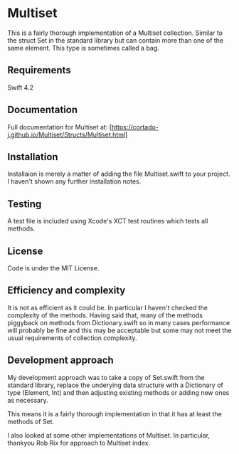 # Multiset

This is a fairly thorough implementation of a Multiset collection.
Similar to the struct Set in the standard library but can contain more than one of the same element.
This type is sometimes called a bag.

## Requirements
Swift 4.2

## Documentation
Full documentation for Multiset at: [https://cortado-j.github.io/Multiset/Structs/Multiset.html]

## Installation
Installaion is merely a matter of adding the file Multiset.swift to your project.
I haven't shown any further installation notes. 

## Testing
A test file is included using Xcode's XCT test routines which tests all methods.

## License
Code is under the MIT License.

## Efficiency and complexity
It is not as efficient as it could be.
In particular I haven't checked the complexity of the methods.
Having said that, many of the methods piggyback on methods from Dictionary.swift so in many cases performance will probably be fine and this may be acceptable but some may not meet the usual requirements of collection complexity.

## Development approach
My development approach was to take a copy of Set.swift from the standard library, replace the underying data structure with a Dictionary of type (Element, Int) and then adjusting existing methods or adding new ones as necessary.

This means it is a fairly thorough implementation in that it has at least the methods of Set.

I also looked at some other implementations of Multiset.
In particular, thankyou Rob Rix for approach to Multiset index.


